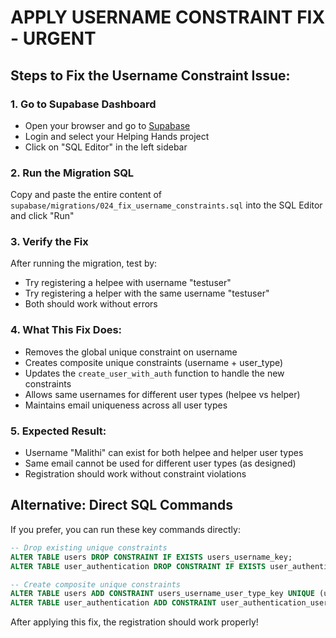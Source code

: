 # APPLY USERNAME CONSTRAINT FIX - URGENT

## Steps to Fix the Username Constraint Issue:

### 1. Go to Supabase Dashboard
- Open your browser and go to [Supabase](https://supabase.com)
- Login and select your Helping Hands project
- Click on "SQL Editor" in the left sidebar

### 2. Run the Migration SQL
Copy and paste the entire content of `supabase/migrations/024_fix_username_constraints.sql` into the SQL Editor and click "Run"

### 3. Verify the Fix
After running the migration, test by:
- Try registering a helpee with username "testuser"
- Try registering a helper with the same username "testuser"
- Both should work without errors

### 4. What This Fix Does:
- Removes the global unique constraint on username
- Creates composite unique constraints (username + user_type)
- Updates the `create_user_with_auth` function to handle the new constraints
- Allows same usernames for different user types (helpee vs helper)
- Maintains email uniqueness across all user types

### 5. Expected Result:
- Username "Malithi" can exist for both helpee and helper user types
- Same email cannot be used for different user types (as designed)
- Registration should work without constraint violations

## Alternative: Direct SQL Commands
If you prefer, you can run these key commands directly:

```sql
-- Drop existing unique constraints
ALTER TABLE users DROP CONSTRAINT IF EXISTS users_username_key;
ALTER TABLE user_authentication DROP CONSTRAINT IF EXISTS user_authentication_username_key;

-- Create composite unique constraints
ALTER TABLE users ADD CONSTRAINT users_username_user_type_key UNIQUE (username, user_type);
ALTER TABLE user_authentication ADD CONSTRAINT user_authentication_username_user_type_key UNIQUE (username, user_type);
```

After applying this fix, the registration should work properly! 